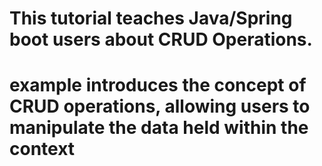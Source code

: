 # This tutorial teaches Java/Spring boot users about CRUD Operations.
# example introduces the concept of CRUD operations, allowing users to manipulate the data held within the context
